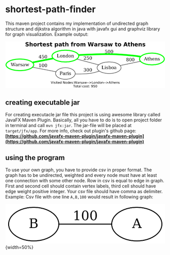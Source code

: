 # shortest-path-finder
This maven project contains my implementation of undirected graph structure and dijkstra algorithm in java with javafx gui and graphviz library for graph visualization. Example output:

![example graph](https://raw.githubusercontent.com/siematypie/shortest-path-finder/master/example1.png)

## creating executable jar
For creating executacle jar file this project is using awesome library called JavaFX Maven Plugin. Basically, all you have to do is to open project folder in terminal and call `mvn jfx:jar`. The jar-file will be placed at `target/jfx/app`. For more info, check out plugin's github page:
**[https://github.com/javafx-maven-plugin/javafx-maven-plugin](https://github.com/javafx-maven-plugin/javafx-maven-plugin)**

## using the program
To use your own graph, you have to provide csv in proper format. The graph has to be undirected, weighted and every node must have at least one connection with some other node.
Row in csv is equal to edge in graph. First and second cell should contain vertex labels, third cell should have edge weight positive integer. Your csv file should have comma as delimiter. 
Example: Csv file with one line `A,B,100` would result in following graph:

![example graph2](https://raw.githubusercontent.com/siematypie/shortest-path-finder/master/example.png){width=50%}

